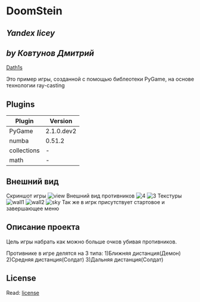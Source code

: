 # DoomStein
## _Yandex licey_
## _by Ковтунов Дмитрий_
[Dath1s](https://github.com/dath1s)


Это пример игры, созданной с помощью библеотеки PyGame, на основе технологии ray-casting


## Plugins

| Plugin | Version |
| ------ | ------ |
| PyGame | 2.1.0.dev2 |
| numba | 0.51.2 |
| collections | - |
| math | - |


## Внешний вид
Скриншот игры
![view](https://user-images.githubusercontent.com/72145427/149682546-f5cbe526-e03b-471c-a1a0-c5a81cf69da7.jpg)
Внешний вид противников
![4](https://user-images.githubusercontent.com/72145427/149682597-83f7d498-01b1-4ab7-af3d-0be9330c9ebe.png)
![3](https://user-images.githubusercontent.com/72145427/149682608-11afa74c-ffcf-45c8-8b5d-4e45ed974fe3.png)
Текстуры
![wall1](https://user-images.githubusercontent.com/72145427/149682629-59fbeb6f-f498-48ef-80dc-ac5571ce03df.png)
![wall2](https://user-images.githubusercontent.com/72145427/149682696-3b7e217a-518c-4f3b-9e5c-b11e72f5affc.png)
![sky](https://user-images.githubusercontent.com/72145427/149682632-9b45b968-83d4-493e-ad32-fdbc9d3632c0.png)
Так же в игрк присутствует стартовое и завершающее меню 


## Описание проекта
Цель игры набрать как можно больше очков убивая противников. 

Противнике в игре делятся на 3 типа:
  1)Ближняя дистанция(Демон)
  2)Средняя дистанция(Солдат)
  3)Дальняя дистанция(Солдат)


## License
Read: [license]

[//]:#
   [license]: <https://github.com/dath1s/DOOMSTEIN_PyGameProject_Yandex/blob/master/LICENSE>

